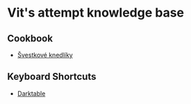 # Vit's attempt knowledge base

## Cookbook

* [Švestkové knedlíky](cook/svestkove-knedliky.md)


## Keyboard Shortcuts

* [Darktable](keyboard-shortcuts/darktable.md)
